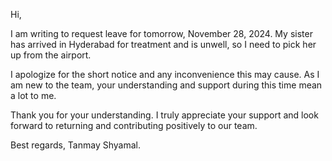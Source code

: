 Hi,

I am writing to request leave for tomorrow, November 28, 2024. My sister has arrived in Hyderabad for treatment and is unwell, so I need to pick her up from the airport.

I apologize for the short notice and any inconvenience this may cause. As I am new to the team, your understanding and support during this time mean a lot to me.

Thank you for your understanding. I truly appreciate your support and look forward to returning and contributing positively to our team.

Best regards,
Tanmay Shyamal.
